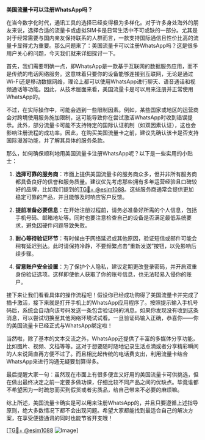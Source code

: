 **美国流量卡可以注册WhatsApp吗？**

在当今数字化时代，通讯工具的选择已经变得极为多样化。对于许多身处海外的朋友来说，选择合适的流量卡或虚拟SIM卡是日常生活中不可或缺的一部分。尤其是对于经常需要与国内亲友保持联系的人群而言，一款支持国际通信且性价比高的流量卡显得尤为重要。那么问题来了：美国流量卡可以注册WhatsApp吗？这是很多用户关心的问题，今天我们就来详细探讨一下。

首先，我们需要明确一点，即WhatsApp是一款基于互联网的数据服务应用，而不是传统的电话网络服务。这意味着只要你的设备能够连接到互联网，无论是通过Wi-Fi还是移动数据网络，理论上都可以使用WhatsApp进行聊天、语音通话和视频通话等功能。因此，从技术层面来看，美国流量卡是可以用来注册并正常使用WhatsApp的。

不过，在实际操作中，可能会遇到一些限制因素。例如，某些国家或地区的运营商会对跨境使用服务施加限制，这可能导致你在尝试激活WhatsApp时收到错误提示。此外，部分流量卡可能不支持特定的国际认证机制（如双因素认证），这也会影响注册流程的成功率。因此，在购买美国流量卡之前，建议先确认该卡是否支持国际漫游功能，并了解其具体的服务条款。

那么，如何确保顺利地用美国流量卡注册WhatsApp呢？以下是一些实用的小贴士：

1. **选择可靠的服务商**：市面上提供美国流量卡的服务商众多，但并非所有服务商都具备良好的信誉和服务质量。建议优先考虑那些拥有多年运营经验且口碑较好的品牌，比如我们提到的[TG💪+ @esim1088](https://t.me/s/esim1088)。这些服务商通常会提供更加稳定可靠的产品，并且能够及时响应客户反馈。

2. **提前准备必要信息**：在开始注册过程前，请务必准备好所需的个人信息，包括手机号码、邮箱地址等。同时也要注意检查自己的设备是否满足最低系统要求，避免因硬件问题导致失败。

3. **耐心等待验证环节**：有时候由于网络延迟或其他原因，验证短信或邮件可能会稍有延迟到达。此时请保持冷静，不要频繁点击“重新发送”按钮，以免影响后续步骤。

4. **留意账户安全设置**：为了保护个人隐私，建议定期更改登录密码，并开启双重身份验证选项。这样即使他人获取了你的账号信息，也无法轻易入侵你的账户。

接下来让我们看看具体的操作流程吧！假设你已经成功购得了美国流量卡并完成了插卡激活，接下来就是打开手机上的WhatsApp应用程序了。按照提示输入手机号码后，系统会自动向该号码发送一条包含验证码的消息。如果你发现没有收到这条消息，可以尝试切换至其他网络环境试试看。一旦验证码输入正确，恭喜你——你的美国流量卡已经正式与WhatsApp绑定啦！

当然啦，除了基本的文本交流之外，WhatsApp还提供了丰富的多媒体分享功能，比如图片、视频、文档等等。这对于想要随时随地记录生活点滴或者分享精彩瞬间的人来说简直再方便不过了。而且相比起传统的电话费支出，利用流量卡结合WhatsApp来进行沟通无疑要划算得多。

最后提醒大家一句：虽然现在市面上有很多便宜又好用的美国流量卡可供挑选，但在做出最终决定之前一定要多做功课，仔细比较不同产品之间的优缺点。毕竟谁都不希望因为一时疏忽而买到假货或者劣质品，给自己带来不必要的麻烦嘛。

综上所述，美国流量卡确实是可以用来注册WhatsApp的，并且只要遵循上述指导原则，绝大多数情况下都不会出现问题。希望大家都能找到最适合自己的解决方案，在享受便捷通讯的同时也能节省开支哦！

[[TG💪+ @esim1088](https://t.me/s/esim1088) ![Image](https://i.postimg.cc/4NQfJmqS/Snipaste-2025-05-13-00-14-12.png)]